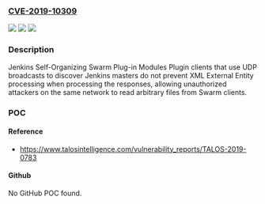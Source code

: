 ### [CVE-2019-10309](https://cve.mitre.org/cgi-bin/cvename.cgi?name=CVE-2019-10309)
![](https://img.shields.io/static/v1?label=Product&message=Jenkins%20Self-Organizing%20Swarm%20Plug-in%20Modules%20Plugin&color=blue)
![](https://img.shields.io/static/v1?label=Version&message=n%2Fa&color=blue)
![](https://img.shields.io/static/v1?label=Vulnerability&message=CWE-611&color=brighgreen)

### Description

Jenkins Self-Organizing Swarm Plug-in Modules Plugin clients that use UDP broadcasts to discover Jenkins masters do not prevent XML External Entity processing when processing the responses, allowing unauthorized attackers on the same network to read arbitrary files from Swarm clients.

### POC

#### Reference
- https://www.talosintelligence.com/vulnerability_reports/TALOS-2019-0783

#### Github
No GitHub POC found.

